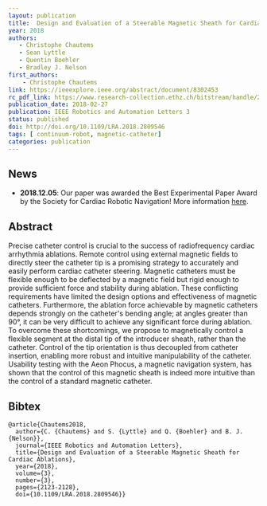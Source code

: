 ```yaml
---
layout: publication
title:  Design and Evaluation of a Steerable Magnetic Sheath for Cardiac Ablations
year: 2018 
authors: 
   - Christophe Chautems
   - Sean Lyttle
   - Quentin Boehler
   - Bradley J. Nelson
first_authors: 
    - Christophe Chautems
link: https://ieeexplore.ieee.org/abstract/document/8302453
rc_pdf_link: https://www.research-collection.ethz.ch/bitstream/handle/20.500.11850/318414/2/17-0597_03_MS.pdf
publication_date: 2018-02-27
publication: IEEE Robotics and Automation Letters 3
status: published
doi: http://doi.org/10.1109/LRA.2018.2809546
tags: [ continuum-robot, magnetic-catheter]
categories: publication
---
```



## News ##
* **2018.12.05**: Our paper was awarded the Best Experimental Paper Award by the Society for Cardiac Robotic Navigation! More information [here](https://msrl.ethz.ch/news-and-events/msrl-news/2018/12/congratulations-to-christophe-chautems-for-the-best-experimental-paper-award.html).

## Abstract ##
Precise catheter control is crucial to the success of radiofrequency cardiac arrhythmia ablations. Remote control using external magnetic fields to directly steer the catheter tip is a promising strategy to accurately and easily perform cardiac catheter steering. Magnetic catheters must be flexible enough to be deflected by a magnetic field but rigid enough to provide sufficient force and stability during ablation. These conflicting requirements have limited the design options and effectiveness of magnetic catheters. Furthermore, the ablation force achievable by magnetic catheters depends strongly on the catheter's bending angle; at angles greater than 90°, it can be very difficult to achieve any significant force during ablation. To overcome these shortcomings, we propose to magnetically control a flexible segment at the distal tip of the introducer sheath, rather than the catheter. Control of the tip orientation is thus decoupled from catheter insertion, enabling more robust and intuitive manipulability of the catheter. Usability testing with the Aeon Phocus, a magnetic navigation system, has shown that the control of this magnetic sheath is indeed more intuitive than the control of a standard magnetic catheter.


## Bibtex ##
~~~
@article{Chautems2018,
  author={C. {Chautems} and S. {Lyttle} and Q. {Boehler} and B. J. {Nelson}},
  journal={IEEE Robotics and Automation Letters}, 
  title={Design and Evaluation of a Steerable Magnetic Sheath for Cardiac Ablations}, 
  year={2018},
  volume={3},
  number={3},
  pages={2123-2128},
  doi={10.1109/LRA.2018.2809546}}
~~~
